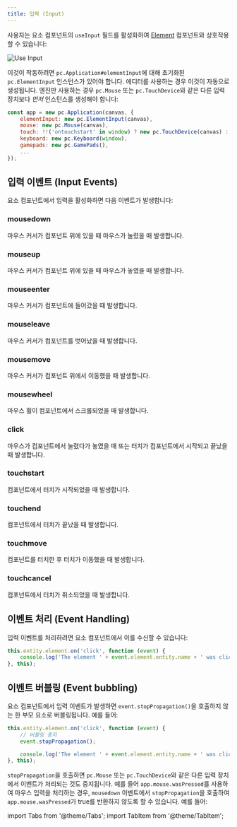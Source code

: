 ```yaml
---
title: 입력 (Input)
---
```


사용자는 요소 컴포넌트의 `useInput` 필드를 활성화하여 [Element][1] 컴포넌트와 상호작용할 수 있습니다:

![Use Input](/img/user-manual/assets/fonts/use-input.png)

이것이 작동하려면 `pc.Application#elementInput`에 대해 초기화된 `pc.ElementInput` 인스턴스가 있어야 합니다. 에디터를 사용하는 경우 이것이 자동으로 생성됩니다. 엔진만 사용하는 경우 `pc.Mouse` 또는 `pc.TouchDevice`와 같은 다른 입력 장치보다 *먼저* 인스턴스를 생성해야 합니다:

```javascript
const app = new pc.Application(canvas, {
    elementInput: new pc.ElementInput(canvas),
    mouse: new pc.Mouse(canvas),
    touch: !!('ontouchstart' in window) ? new pc.TouchDevice(canvas) : null,
    keyboard: new pc.Keyboard(window),
    gamepads: new pc.GamePads(),
    ...
});
```

## 입력 이벤트 (Input Events)

요소 컴포넌트에서 입력을 활성화하면 다음 이벤트가 발생합니다:

### mousedown

마우스 커서가 컴포넌트 위에 있을 때 마우스가 눌렸을 때 발생합니다.

### mouseup

마우스 커서가 컴포넌트 위에 있을 때 마우스가 놓였을 때 발생합니다.

### mouseenter

마우스 커서가 컴포넌트에 들어갔을 때 발생합니다.

### mouseleave

마우스 커서가 컴포넌트를 벗어났을 때 발생합니다.

### mousemove

마우스 커서가 컴포넌트 위에서 이동했을 때 발생합니다.

### mousewheel

마우스 휠이 컴포넌트에서 스크롤되었을 때 발생합니다.

### click

마우스가 컴포넌트에서 눌렸다가 놓였을 때 또는 터치가 컴포넌트에서 시작되고 끝났을 때 발생합니다.

### touchstart

컴포넌트에서 터치가 시작되었을 때 발생합니다.

### touchend

컴포넌트에서 터치가 끝났을 때 발생합니다.

### touchmove

컴포넌트를 터치한 후 터치가 이동했을 때 발생합니다.

### touchcancel

컴포넌트에서 터치가 취소되었을 때 발생합니다.

## 이벤트 처리 (Event Handling)

입력 이벤트를 처리하려면 요소 컴포넌트에서 이를 수신할 수 있습니다:

```javascript
this.entity.element.on('click', function (event) {
    console.log('The element ' + event.element.entity.name + ' was clicked.');
}, this);
```

## 이벤트 버블링 (Event bubbling)

요소 컴포넌트에서 입력 이벤트가 발생하면 `event.stopPropagation()`을 호출하지 않는 한 부모 요소로 버블링됩니다. 예를 들어:

```javascript
this.entity.element.on('click', function (event) {
    // 버블링 중지
    event.stopPropagation();

    console.log('The element ' + event.element.entity.name + ' was clicked.');
}, this);
```

`stopPropagation`을 호출하면 `pc.Mouse` 또는 `pc.TouchDevice`와 같은 다른 입력 장치에서 이벤트가 처리되는 것도 중지됩니다. 예를 들어 `app.mouse.wasPressed`를 사용하여 마우스 입력을 처리하는 경우, `mousedown` 이벤트에서 `stopPropagation`을 호출하여 `app.mouse.wasPressed`가 true를 반환하지 않도록 할 수 있습니다. 예를 들어:

import Tabs from '@theme/Tabs';
import TabItem from '@theme/TabItem';

<Tabs defaultValue="classic" groupId='script-code'>
<!-- <TabItem  value="esm" label="ESM">

```javascript
import { Script, MOUSEBUTTON_LEFT } from 'playcanvas';

export class InputScript extends Script {
    static scriptName = "inputScript";

    initialize() {
        this.entity.element.on('mousedown', (evt) => {
            evt.stopPropagation();
        }, this);
    }

    update(dt) {
        if (this.app.mouse.wasPressed(MOUSEBUTTON_LEFT)) {
            // do something when the left button was pressed.
            // this will not be called if the button was pressed on the Element
            // because we call stopPropagation
        }
    }
}

```

</TabItem> -->
<TabItem value="classic" label="Classic">

```javascript
var InputScript = pc.createScript('inputScript');

InputScript.prototype.initialize = function () {
    this.entity.element.on('mousedown', function (evt) {
        evt.stopPropagation();
    }, this);
},

InputScript.prototype.update = function (dt) {
    if (this.app.mouse.wasPressed(pc.MOUSEBUTTON_LEFT)) {
        // do something when the left button was pressed.
        // this will not be called if the button was pressed on the Element
        // because we call stopPropagation
    }
}
```

</TabItem>
</Tabs>

## Google Chrome에서 마우스와 터치 이벤트 충돌

Google Chrome은 터치 장치에서도 마우스 이벤트를 시뮬레이션합니다. 이로 인해 예상치 못한 동작이 발생할 수 있습니다. 예를 들어 클릭 이벤트 직후에 버튼을 숨기면, 그 뒤에 있는 다른 UI 요소도 원하지 않는 클릭 이벤트를 받을 수 있습니다.

이 동작을 방지하려면 ```pc.EVENT_TOUCHEND``` 이벤트에서 네이티브 이벤트 객체의 ```preventDefault()``` 메서드를 호출할 수 있습니다:

다음은 씬에 한 번 포함할 작은 스크립트입니다:

<Tabs defaultValue="classic" groupId='script-code'>
<!-- <TabItem  value="esm" label="ESM">

```javascript
import { Script, EVENT_TOUCHEND } from 'playcanvas';

export class TouchFix extends Script {
    static scriptname = "touchFix";

    initialize () {
        // 터치를 지원하는 장치에서만 터치 이벤트를 등록합니다
        const touch = this.app.touch;
        if (touch) {
        touch.on(EVENT_TOUCHEND, function(event) {
            // 터치 이벤트 후에 마우스 클릭 이벤트가 실행되는 것을 방지합니다.
            event.event.preventDefault();
        });
        }
    }
}
```

</TabItem> -->
<TabItem value="classic" label="Classic">

```javascript
var TouchFix = pc.createScript('touchFix');

// 엔티티당 한 번 호출되는 초기화 코드
TouchFix.prototype.initialize = function() {
    // 터치를 지원하는 장치에서만 터치 이벤트를 등록합니다
    const touch = this.app.touch;
    if (touch) {
        touch.on(pc.EVENT_TOUCHEND, function(event) {
            // 터치 이벤트 후에 마우스 클릭 이벤트가 실행되는 것을 방지합니다.
            event.event.preventDefault();
        });
    }
};
```

</TabItem>
</Tabs>

[1]: /user-manual/scenes/components/element/
